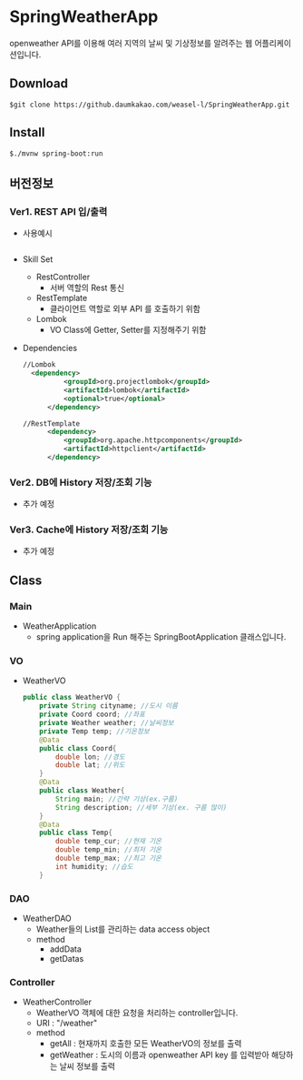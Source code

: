 # SpringWeatherApp

openweather API를 이용해 여러 지역의 날씨 및 기상정보를 알려주는 웹 어플리케이션입니다.



## Download

```
$git clone https://github.daumkakao.com/weasel-l/SpringWeatherApp.git
```



## Install

```
$./mvnw spring-boot:run
```



## 버전정보

### Ver1. REST API 입/출력

* 사용예시

  <img src="">

* Skill Set

  * RestController
    * 서버 역할의 Rest 통신
  * RestTemplate
    * 클라이언트 역할로 외부 API 를 호출하기 위함
  * Lombok
    * VO Class에 Getter, Setter를 지정해주기 위함

* Dependencies

  ```xml
  //Lombok
  	<dependency>
  			<groupId>org.projectlombok</groupId>
  			<artifactId>lombok</artifactId>
  			<optional>true</optional>
  		</dependency>
  
  //RestTemplate
  		<dependency>
  			<groupId>org.apache.httpcomponents</groupId>
  			<artifactId>httpclient</artifactId>
  		</dependency>
  ```



### Ver2. DB에 History 저장/조회 기능

* 추가 예정

### Ver3. Cache에 History 저장/조회 기능

* 추가 예정

  

## Class

### Main

* WeatherApplication
  * spring application을 Run 해주는 SpringBootApplication 클래스입니다.



### VO

* WeatherVO
  
  ```java
  public class WeatherVO {
      private String cityname; //도시 이름
      private Coord coord; //좌표
      private Weather weather; //날씨정보
      private Temp temp; //기온정보
      @Data
      public class Coord{
          double lon; //경도
          double lat; //위도
      }
      @Data
      public class Weather{
          String main; //간략 기상(ex.구름)
          String description; //세부 기상(ex. 구름 많이)
      }
      @Data
      public class Temp{
          double temp_cur; //현재 기온
          double temp_min; //최저 기온
          double temp_max; //최고 기온
          int humidity; //습도
      }
  ```
  
  

### DAO

* WeatherDAO
  * Weather들의 List를 관리하는 data access object
  * method
    * addData
    * getDatas



### Controller

* WeatherController
  * WeatherVO 객체에 대한 요청을 처리하는 controller입니다.
  * URI : "/weather"
  * method
    * getAll : 현재까지 호출한 모든 WeatherVO의 정보를 출력
    * getWeather : 도시의 이름과 openweather API key 를 입력받아 해당하는 날씨 정보를 출력

